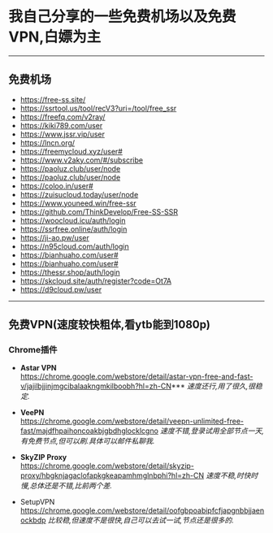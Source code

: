 我自己分享的一些免费机场以及免费VPN,白嫖为主  
=============================================
***
免费机场 
--------
* https://free-ss.site/  
* https://ssrtool.us/tool/recV3?uri=/tool/free_ssr     
* https://freefq.com/v2ray/           
* https://kiki789.com/user  
* https://www.jssr.vip/user  
* https://lncn.org/    
* https://freemycloud.xyz/user#           
* https://www.v2aky.com/#/subscribe       
* https://paoluz.club/user/node    
* https://paoluz.club/user/node     
* https://coloo.in/user#       
* https://zuisucloud.today/user/node        
* https://www.youneed.win/free-ssr    
* https://github.com/ThinkDevelop/Free-SS-SSR  
* https://woocloud.icu/auth/login      
* https://ssrfree.online/auth/login  
* https://ji-ao.pw/user  
* https://n95cloud.com/auth/login  
* https://bianhuaho.com/user#  
* https://bianhuaho.com/user#  
* https://thessr.shop/auth/login  
* https://skcloud.site/auth/register?code=Ot7A  
* https://d9cloud.pw/user  
***
免费VPN(速度较快粗体,看ytb能到1080p)
--------------------------------------
### Chrome插件
+ **Astar VPN**        
   https://chrome.google.com/webstore/detail/astar-vpn-free-and-fast-v/jajilbjjinjmgcibalaakngmkilboobh?hl=zh-CN***
   *速度还行,用了很久,很稳定.*
   
+ **VeePN**         
   https://chrome.google.com/webstore/detail/veepn-unlimited-free-fast/majdfhpaihoncoakbjgbdhglocklcgno
   *速度不错,登录试用全部节点一天,有免费节点,但可以刷.具体可以邮件私聊我.*
   
+ **SkyZIP Proxy**  
   https://chrome.google.com/webstore/detail/skyzip-proxy/hbgknjagaclofapkgkeapamhmglnbphi?hl=zh-CN
   *速度不稳,时快时慢,总体还是不错,比前两个差.*
   
+ SetupVPN
   https://chrome.google.com/webstore/detail/oofgbpoabipfcfjapgnbbjjaenockbdp
   *比较稳,但速度不是很快,自己可以去试一试,节点还是很多的.*
  



